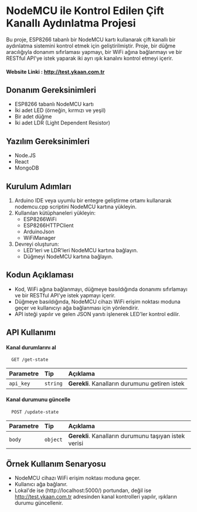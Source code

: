 # NodeMCU ile Kontrol Edilen Çift Kanallı Aydınlatma Projesi

Bu proje, ESP8266 tabanlı bir NodeMCU kartı kullanarak çift kanallı bir aydınlatma sistemini kontrol etmek için geliştirilmiştir. Proje, bir düğme aracılığıyla donanım sıfırlaması yapmayı, bir WiFi ağına bağlanmayı ve bir RESTful API'ye istek yaparak iki ayrı ışık kanalını kontrol etmeyi içerir.

#### Website Linki : http://test.ykaan.com.tr


## Donanım Gereksinimleri

- ESP8266 tabanlı NodeMCU kartı
- İki adet LED (örneğin, kırmızı ve yeşil)
- Bir adet düğme
- İki adet LDR (Light Dependent Resistor)

## Yazılım Gereksinimleri

- Node.JS
- React
- MongoDB

## Kurulum Adımları

1. Arduino IDE veya uyumlu bir entegre geliştirme ortamı kullanarak nodemcu.cpp scriptini NodeMCU kartına yükleyin.
2. Kullanılan kütüphaneleri yükleyin:
   - ESP8266WiFi
   - ESP8266HTTPClient
   - ArduinoJson
   - WiFiManager
3. Devreyi oluşturun:
   - LED'leri ve LDR'leri NodeMCU kartına bağlayın.
   - Düğmeyi NodeMCU kartına bağlayın.

## Kodun Açıklaması

- Kod, WiFi ağına bağlanmayı, düğmeye basıldığında donanımı sıfırlamayı ve bir RESTful API'ye istek yapmayı içerir.
- Düğmeye basıldığında, NodeMCU cihazı WiFi erişim noktası moduna geçer ve kullanıcıyı ağa bağlanması için yönlendirir.
- API isteği yapılır ve gelen JSON yanıtı işlenerek LED'ler kontrol edilir.


## API Kullanımı

#### Kanal durumlarını al

```http
  GET /get-state
```

| Parametre | Tip     | Açıklama                |
| :-------- | :------- | :------------------------- |
| `api_key` | `string` | **Gerekli**. Kanalların durumunu getiren istek |

#### Kanal durumunu güncelle

```http
  POST /update-state
```

| Parametre | Tip     | Açıklama                       |
| :-------- | :------- | :-------------------------------- |
| `body`      | `object` | **Gerekli**. Kanalların durumunu taşıyan istek verisi |

## Örnek Kullanım Senaryosu

   - NodeMCU cihazı WiFi erişim noktası moduna geçer.
   - Kullanıcı ağa bağlanır.
   - Lokal'de ise (http://localhost:5000/) portundan, değil ise http://test.ykaan.com.tr adresinden kanal kontrolleri yapılır, ışıkların durumu güncellenir.
   



